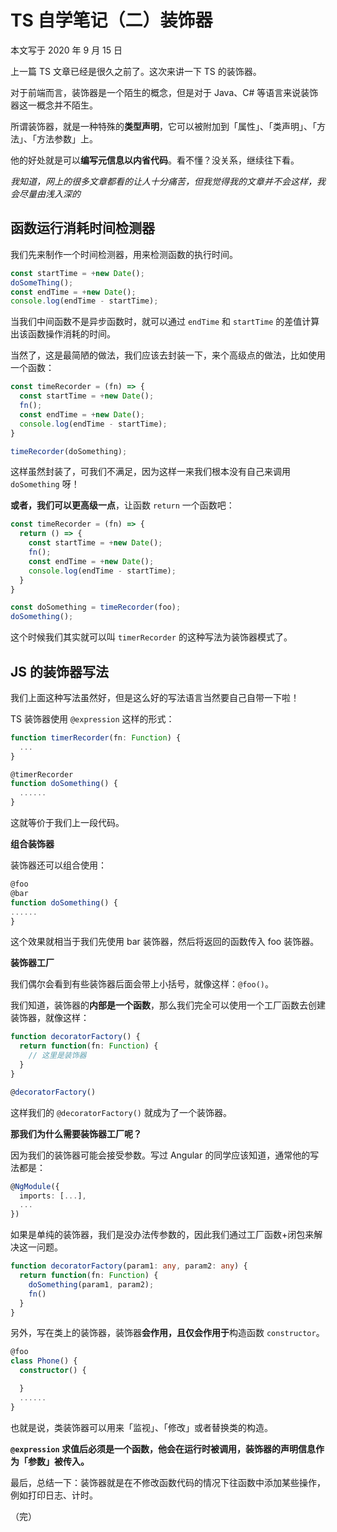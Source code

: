 # TS 自学笔记（二）装饰器

本文写于 2020 年 9 月 15 日

上一篇 TS 文章已经是很久之前了。这次来讲一下 TS 的装饰器。

对于前端而言，装饰器是一个陌生的概念，但是对于 Java、C# 等语言来说装饰器这一概念并不陌生。

所谓装饰器，就是一种特殊的**类型声明**，它可以被附加到「属性」、「类声明」、「方法」、「方法参数」上。

他的好处就是可以**编写元信息以内省代码**。看不懂？没关系，继续往下看。

_我知道，网上的很多文章都看的让人十分痛苦，但我觉得我的文章并不会这样，我会尽量由浅入深的_

## 函数运行消耗时间检测器

我们先来制作一个时间检测器，用来检测函数的执行时间。

```TypeScript
const startTime = +new Date();
doSomeThing();
const endTime = +new Date();
console.log(endTime - startTime);
```

当我们中间函数不是异步函数时，就可以通过 `endTime` 和 `startTime` 的差值计算出该函数操作消耗的时间。

当然了，这是最简陋的做法，我们应该去封装一下，来个高级点的做法，比如使用一个函数：

```TypeScript
const timeRecorder = (fn) => {
  const startTime = +new Date();
  fn();
  const endTime = +new Date();
  console.log(endTime - startTime);
}

timeRecorder(doSomething);
```

这样虽然封装了，可我们不满足，因为这样一来我们根本没有自己来调用 `doSomething` 呀！

**或者，我们可以更高级一点**，让函数 `return` 一个函数吧：

```TypeScript
const timeRecorder = (fn) => {
  return () => {
    const startTime = +new Date();
    fn();
    const endTime = +new Date();
    console.log(endTime - startTime);
  }
}

const doSomething = timeRecorder(foo);
doSomething();
```

这个时候我们其实就可以叫 `timerRecorder` 的这种写法为装饰器模式了。

## JS 的装饰器写法

我们上面这种写法虽然好，但是这么好的写法语言当然要自己自带一下啦！

TS 装饰器使用 `@expression` 这样的形式：

```TypeScript
function timerRecorder(fn: Function) {
  ...
}

@timerRecorder
function doSomething() {
  ......
}
```

这就等价于我们上一段代码。

**组合装饰器**

装饰器还可以组合使用：

```TypeScript
@foo
@bar
function doSomething() {
......
}
```

这个效果就相当于我们先使用 bar 装饰器，然后将返回的函数传入 foo 装饰器。

**装饰器工厂**

我们偶尔会看到有些装饰器后面会带上小括号，就像这样：`@foo()`。

我们知道，装饰器的**内部是一个函数**，那么我们完全可以使用一个工厂函数去创建装饰器，就像这样：

```TypeScript
function decoratorFactory() {
  return function(fn: Function) {
    // 这里是装饰器
  }
}

@decoratorFactory()
```

这样我们的 `@decoratorFactory()` 就成为了一个装饰器。

**那我们为什么需要装饰器工厂呢？**

因为我们的装饰器可能会接受参数。写过 Angular 的同学应该知道，通常他的写法都是：

```TypeScript
@NgModule({
  imports: [...],
  ...
})
```

如果是单纯的装饰器，我们是没办法传参数的，因此我们通过工厂函数+闭包来解决这一问题。

```TypeScript
function decoratorFactory(param1: any, param2: any) {
  return function(fn: Function) {
    doSomething(param1, param2);
    fn()
  }
}
```

另外，写在类上的装饰器，装饰器**会作用，且仅会作用于**构造函数 `constructor`。

```TypeScript
@foo
class Phone() {
  constructor() {

  }
  ......
}
```

也就是说，类装饰器可以用来「监视」、「修改」或者替换类的构造。

**`@expression` 求值后必须是一个函数，他会在运行时被调用，装饰器的声明信息作为「参数」被传入。**

最后，总结一下：装饰器就是在不修改函数代码的情况下往函数中添加某些操作，例如打印日志、计时。

（完）
